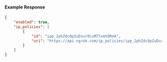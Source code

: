 <!-- Code generated for API Clients. DO NOT EDIT. -->

#### Example Response

```json
{
	"enabled": true,
	"ip_policies": [
		{
			"id": "ipp_2phZdc0pIuDsurOcuM7txAtQReA",
			"uri": "https://api.ngrok.com/ip_policies/ipp_2phZdc0pIuDsurOcuM7txAtQReA"
		}
	]
}
```
